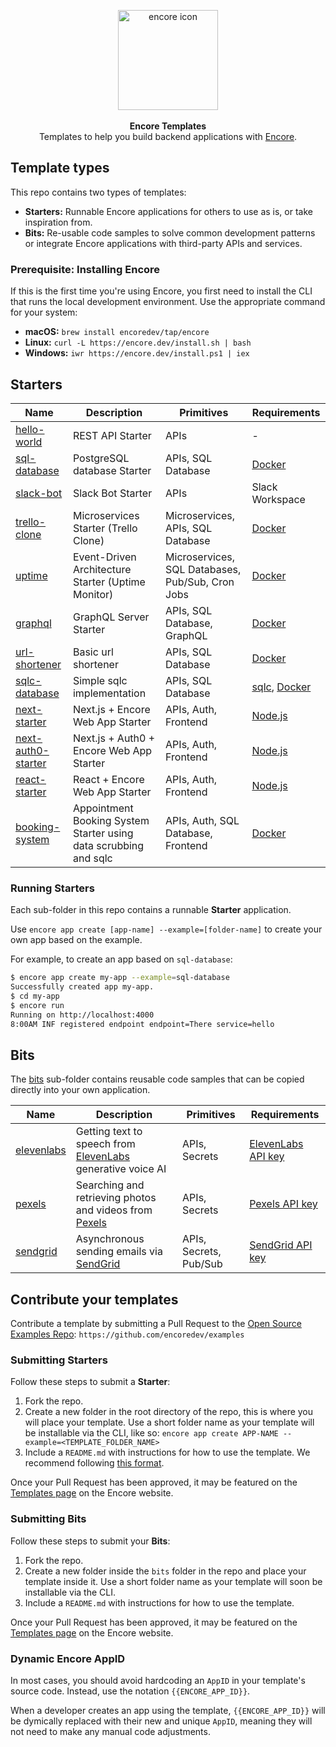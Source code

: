 <p align="center" dir="auto">
<a href="https://encore.dev"><img src="https://user-images.githubusercontent.com/78424526/214602214-52e0483a-b5fc-4d4c-b03e-0b7b23e012df.svg" width="160px" alt="encore icon"></img></a><br/><br/>
<b>Encore Templates</b><br/>
Templates to help you build backend applications with <a href="https://github.com/encoredev/encore">Encore</a>.
</p>

## Template types

This repo contains two types of templates:

- **Starters:** Runnable Encore applications for others to use as is, or take inspiration from.
- **Bits:** Re-usable code samples to solve common development patterns or integrate Encore applications with
  third-party APIs and services.

### Prerequisite: Installing Encore

If this is the first time you're using Encore, you first need to install the CLI that runs the local development
environment. Use the appropriate command for your system:

- **macOS:** `brew install encoredev/tap/encore`
- **Linux:** `curl -L https://encore.dev/install.sh | bash`
- **Windows:** `iwr https://encore.dev/install.ps1 | iex`

## Starters

| Name                                       | Description                                                      | Primitives                                       | Requirements                                                            |
|--------------------------------------------|------------------------------------------------------------------|--------------------------------------------------|-------------------------------------------------------------------------|
| [hello-world](hello-world)                 | REST API Starter                                                 | APIs                                             | -                                                                       |
| [sql-database](sql-database)               | PostgreSQL database Starter                                      | APIs, SQL Database                               | [Docker](https://docker.com/)                                           |
| [slack-bot](slack-bot)                     | Slack Bot Starter                                                | APIs                                             | Slack Workspace                                                         |
| [trello-clone](trello-clone)               | Microservices Starter (Trello Clone)                             | Microservices, APIs, SQL Database                | [Docker](https://docker.com/)                                           |
| [uptime](uptime)                           | Event-Driven Architecture Starter (Uptime Monitor)               | Microservices, SQL Databases, Pub/Sub, Cron Jobs | [Docker](https://docker.com/)                                           |
| [graphql](graphql)                         | GraphQL Server Starter                                           | APIs, SQL Database, GraphQL                      | [Docker](https://docker.com/)                                           |
| [url-shortener](url-shortener)             | Basic url shortener                                              | APIs, SQL Database                               | [Docker](https://docker.com/)                                           |
| [sqlc-database](sqlc-database)             | Simple sqlc implementation                                       | APIs, SQL Database                               | [sqlc](https://docs.sqlc.dev/en/stable/), [Docker](https://docker.com/) |
| [next-starter](nextjs-starter)             | Next.js + Encore Web App Starter                                 | APIs, Auth, Frontend                             | [Node.js](https://nodejs.org/en)                                        |
| [next-auth0-starter](nextjs-auth0-starter) | Next.js + Auth0 + Encore Web App Starter                         | APIs, Auth, Frontend                             | [Node.js](https://nodejs.org/en)                                        |
| [react-starter](react-starter)             | React + Encore Web App Starter                                   | APIs, Auth, Frontend                             | [Node.js](https://nodejs.org/en)                                        |
| [booking-system](booking-system)           | Appointment Booking System Starter using data scrubbing and sqlc | APIs, Auth, SQL Database, Frontend               | [Docker](https://docker.com/)                                           |

### Running Starters

Each sub-folder in this repo contains a runnable **Starter** application.

Use `encore app create [app-name] --example=[folder-name]` to
create your own app based on the example.

For example, to create an app based on `sql-database`:

```bash
$ encore app create my-app --example=sql-database
Successfully created app my-app.
$ cd my-app
$ encore run
Running on http://localhost:4000
8:00AM INF registered endpoint endpoint=There service=hello
```

## Bits

The [bits](bits) sub-folder contains reusable code samples that can be copied directly into your own application.

| Name                          | Description                                                                          | Primitives             | Requirements                                                                              |
|-------------------------------|--------------------------------------------------------------------------------------|------------------------|-------------------------------------------------------------------------------------------|
| [elevenlabs](bits/elevenlabs) | Getting text to speech from [ElevenLabs](https://elevenlabs.io/) generative voice AI | APIs, Secrets          | [ElevenLabs API key](https://docs.elevenlabs.io/api-reference/quick-start/authentication) |
| [pexels](bits/pexels)         | Searching and retrieving photos and videos from [Pexels](https://www.pexels.com/)    | APIs, Secrets          | [Pexels API key](https://www.pexels.com/api/)                                             |
| [sendgrid](bits/sendgrid)     | Asynchronous sending emails via [SendGrid](https://sendgrid.com/)                    | APIs, Secrets, Pub/Sub | [SendGrid API key](https://docs.sendgrid.com/ui/account-and-settings/api-keys)            |

## Contribute your templates

Contribute a template by submitting a Pull Request to
the [Open Source Examples Repo](https://github.com/encoredev/examples): `https://github.com/encoredev/examples`

### Submitting Starters

Follow these steps to submit a **Starter**:

1. Fork the repo.
2. Create a new folder in the root directory of the repo, this is where you will place your template. Use a short folder
   name as your template will be installable via the CLI, like
   so: `encore app create APP-NAME --example=<TEMPLATE_FOLDER_NAME>`
3. Include a `README.md` with instructions for how to use the template. We recommend
   following [this format](https://github.com/encoredev/examples/blob/8c7e33243f6bfb1b2654839e996e9a924dcd309e/uptime/README.md).

Once your Pull Request has been approved, it may be featured on the [Templates page](/templates) on the Encore website.

### Submitting Bits

Follow these steps to submit your **Bits**:

1. Fork the repo.
2. Create a new folder inside the `bits` folder in the repo and place your template inside it. Use a short folder name
   as your template will soon be installable via the CLI.
3. Include a `README.md` with instructions for how to use the template.

Once your Pull Request has been approved, it may be featured on the [Templates page](/templates) on the Encore website.

### Dynamic Encore AppID

In most cases, you should avoid hardcoding an `AppID` in your template's source code. Instead, use the
notation `{{ENCORE_APP_ID}}`.

When a developer creates an app using the template, `{{ENCORE_APP_ID}}` will be dymically replaced with their new and
unique `AppID`, meaning they will not need to make any manual code adjustments.
